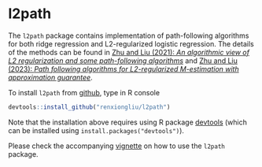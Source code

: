 # l2path

The `l2path` package contains implementation of path-following algorithms for both ridge regression and L2-regularized logistic regression.
The details of the methods can be found in 
[Zhu and Liu (2021): *An algorithmic view of L2 regularization and some path-following algorithms*](https://jmlr.org/papers/volume22/19-477/19-477.pdf) and 
[Zhu and Liu (2023): *Path following algorithms for L2-regularized M-estimation with approximation guarantee*](https://openreview.net/pdf?id=hgLMht2Z3L).

To install `l2path` from [github](http://github.com), type in R console
```R
devtools::install_github("renxiongliu/l2path")
```
Note that the installation above requires using R package [devtools](https://CRAN.R-project.org/package=devtools)
(which can be installed using `install.packages("devtools")`).

Please check the accompanying [vignette](https://github.com/renxiongliu/l2path/blob/main/vignettes/vignette.pdf) on how to use the `l2path` package.

